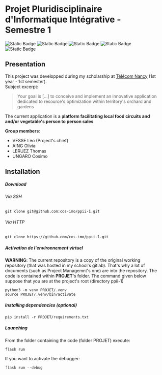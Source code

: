 # Projet Pluridisciplinaire d'Informatique Intégrative - Semestre 1

![Static Badge](https://img.shields.io/badge/Télécom-School_project-purple)
![Static Badge](https://img.shields.io/badge/Backend-Python(Flask)-yellow)
![Static Badge](https://img.shields.io/badge/Frontend-HTML-orange)
![Static Badge](https://img.shields.io/badge/Frontend-CSS-purple)
![Static Badge](https://img.shields.io/badge/Database-sqlite3-blue)



## Presentation

This project was developped during my scholarship at [Télécom Nancy](https://telecomnancy.univ-lorraine.fr) (1st year - 1st semester).  
Subject excerpt:
> Your goal is [...] to conceive and implement an innovative application dedicated to resource's optimization within territory's orchard and gardens

The current application is a **platform facilitating local food circuits and and/or vegetable's person to person sales**

**Group members**:
- VESSE Léo       (Project's chief)
- AING Olivia
- LERUEZ Thomas
- UNGARO Cosimo

## Installation
##### Download
###### Via SSH
```
git clone git@github.com:cos-imo/ppii-1.git
```
###### Via HTTP
```
git clone https://github.com/cos-imo/ppii-1.git
```

##### Activation de l'environnement virtuel
**WARNING**: The current repository is a copy of the original working repository (that was hosted in my school's gitlab). That's why a lot of documents (such as Project Managemnt's one) are into the repository. The code is contained within **PROJET**'s folder. The command given below suppose that you are at the project's root (directory ppii-1)

```
python3 -m venv PROJET/.venv
source PROJET/.venv/bin/activate
```

##### Installing dependencies (optional)
```
pip install -r PROJET/requirements.txt
```

##### Launching
From the folder containing the code (folder PROJET) execute:
```
flask run
```
If you want to activate the debugger:
```
flask run --debug
```
